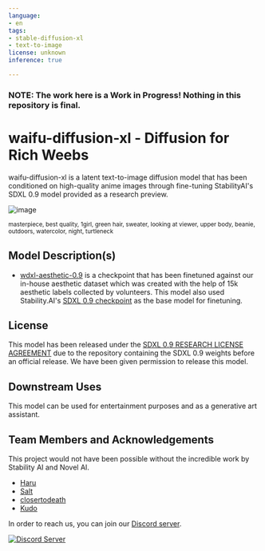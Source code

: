 ```yaml
---
language:
- en
tags:
- stable-diffusion-xl
- text-to-image
license: unknown
inference: true

---
```


### NOTE: The work here is a Work in Progress! Nothing in this repository is final.

# waifu-diffusion-xl - Diffusion for Rich Weebs

waifu-diffusion-xl is a latent text-to-image diffusion model that has been conditioned on high-quality anime images through fine-tuning StabilityAI's SDXL 0.9 model provided as a research preview.

![image](https://user-images.githubusercontent.com/26317155/254350263-59eca9df-503d-4ee7-b12e-b060d8eebd60.png)

<sub>masterpiece, best quality, 1girl, green hair, sweater, looking at viewer, upper body, beanie, outdoors, watercolor, night, turtleneck</sub>

## Model Description(s)

- [wdxl-aesthetic-0.9](https://huggingface.co/hakurei/waifu-diffusion-xl/blob/main/wdxl-aesthetic-0.9.safetensors) is a checkpoint that has been finetuned against our in-house aesthetic dataset which was created with the help of 15k aesthetic labels collected by volunteers. This model also used Stability.AI's [SDXL 0.9 checkpoint](https://huggingface.co/stabilityai/stable-diffusion-xl-base-0.9) as the base model for finetuning.

## License

This model has been released under the [SDXL 0.9 RESEARCH LICENSE AGREEMENT](https://huggingface.co/hakurei/waifu-diffusion-xl/blob/main/LICENSE.md) due to the repository containing the SDXL 0.9 weights before an official release. We have been given permission to release this model.

## Downstream Uses

This model can be used for entertainment purposes and as a generative art assistant.

## Team Members and Acknowledgements

This project would not have been possible without the incredible work by Stability AI and Novel AI.

- [Haru](https://github.com/harubaru)
- [Salt](https://github.com/sALTaccount/)
- [closertodeath](https://huggingface.co/closertodeath)
- [Kudo](https://negotiator.itch.io/)

In order to reach us, you can join our [Discord server](https://discord.gg/touhouai).

[![Discord Server](https://discordapp.com/api/guilds/930499730843250783/widget.png?style=banner2)](https://discord.gg/touhouai)